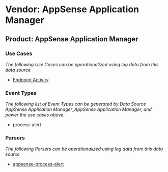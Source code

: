 Vendor: AppSense Application Manager
====================================
Product: AppSense Application Manager
-------------------------------------

### Use Cases

_The following Use Cases can be operationalized using log data from this data source_

* [Endpoint Activity](usecase_endpoint_activity.md)


### Event Types

_The following list of Event Types can be generated by Data Source AppSense Application Manager_AppSense Application Manager, and power the use cases above:_

- process-alert


### Parsers

_The following Parsers can be operationalized using log data from this data source_

* [appsense-process-alert](parserContent_appsense-process-alert.md)
